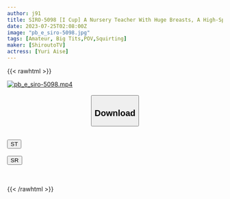 ```yaml
---
author: j91
title: SIRO-5098 [I Cup] A Nursery Teacher With Huge Breasts, A High-Speed Piston And Convulsions Caused By It Keep Her Breasts Shaking All The Time! AV Application On The Net → AV Experience Shooting 2006 (Yuri Aise)
date: 2023-07-25T02:08:00Z
image: "pb_e_siro-5098.jpg"
tags: [Amateur, Big Tits,POV,Squirting]
maker: [ShiroutoTV]
actress: [Yuri Aise]
---
```



{{< rawhtml >}}

<div class="video" data-videoid="vgwQgWjWYkiDAd">
    <a href="javascript:;">
        <img src="https://my.j91.asia/posts/pb_e_siro-5098/pb_e_siro-5098.jpg" width="WIDTH" height="HEIGHT" alt="pb_e_siro-5098.mp4" loading="lazy">
    </a>
</div>

<script type="text/javascript" src="https://j91.asia/asset/on-demand-st.js"></script>

<br>
  <link rel="stylesheet" href="https://j91.asia/asset/bs5.css">
  
  <center>
  <button class="btn btn-primary" type="button" data-bs-toggle="collapse" data-bs-target=".multi-collapse" aria-expanded="false" aria-controls="multiCollapseExample1 multiCollapseExample2"><h2>Download</h2></button></center>
</p>
<div class="row">
  <div class="col">
    <div class="collapse multi-collapse" id="multiCollapseExample1">
      <div class="card card-body">
	      	      <br>
<div class="buttons">  
<a href="https://streamtape.to/v/vgwQgWjWYkiDAd"><button class="btn-hover color-3"><i class="fa fa-download"></i> ST</button></a></div>
    </div>
  </div>
</div>
  <div class="col">
    <div class="collapse multi-collapse" id="multiCollapseExample2">
      <div class="card card-body">
	      <br>
<div class="buttons">
    <a href="https://streamruby.com/jwkbfr8j87f5.html"><button class="btn-hover color-9"><i class="fa fa-download"></i> SR</button></a></div>
<br><br>
      </div>
    </div>
  </div>
</div>

{{< /rawhtml >}}
